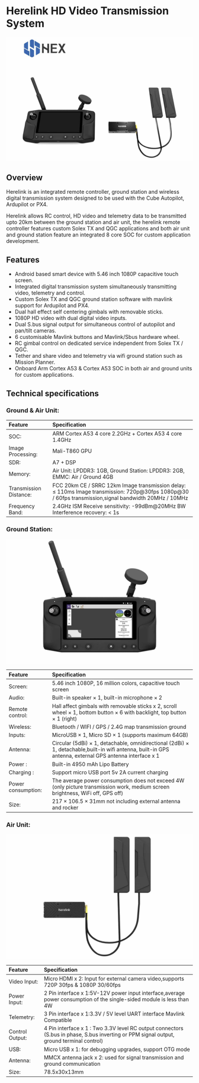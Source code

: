 # Herelink HD Video Transmission System

![](../.gitbook/assets/Herelink1.jpg)

## Overview

Herelink is an integrated remote controller, ground station and wireless digital transmission system designed to be used with the Cube Autopilot, Ardupilot or PX4.  

Herelink allows RC control, HD video and telemetry data to be transmitted upto 20km between the ground station and air unit, the herelink remote controller features custom Solex TX and QGC applications and both air unit and ground station feature an integrated 8 core SOC for custom application development.



## Features
* Android based smart device with 5.46 inch 1080P capacitive touch screen.
* Integrated digital transmission system simultaneously transmitting video, telemetry and control. 
* Custom Solex TX and QGC ground station software with mavlink support for Ardupilot and PX4.
* Dual hall effect self centering gimbals with removable sticks. 
* 1080P HD video with dual digital video inputs. 
* Dual S.bus signal output for simultaneous control of autopilot and pan/tilt cameras.
* 6 customisable Mavlink buttons and Mavlink/Sbus hardware wheel. 
* RC gimbal control on dedicated service independent from Solex TX / QGC. 
* Tether and share video and telemetry via wifi ground station such as Mission Planner. 
* Onboard Arm Cortex A53 & Cortex A53 SOC in both air and ground units for custom applications. 




## Technical specifications


### Ground & Air Unit:

| Feature | Specification |
| :--- | :--- |
| SOC: | ARM Cortex A53 4 core 2.2GHz + Cortex A53 4 core 1.4GHz |
| Image Processing: | Mali-T860 GPU |
| SDR:| A7 + DSP |
| Memory: | Air Unit: LPDDR3: 1GB, Ground Station: LPDDR3: 2GB, EMMC: Air / Ground 4GB |
| Transmission Distance: |  FCC 20km CE / SRRC 12km Image transmission delay: ≤ 110ms Image transmission: 720p@30fps 1080p@30 / 60fps transmission,signal bandwidth 20MHz / 10MHz |
| Frequency Band: | 2.4GHz ISM Receive sensitivity: -99dBm@20MHz BW Interference recovery: < 1s |



### Ground Station:


![](../.gitbook/assets/Herelink2.jpg)

| Feature | Specification |
| :--- | :--- |
| Screen: |  5.46 inch 1080P, 16 million colors, capacitive touch screen |
| Audio: | Built-in speaker × 1, built-in microphone × 2 |
| Remote control: | Hall affect gimbals with removable sticks x 2, scroll wheel × 1, bottom button × 6 with backlight, top button × 1 (right) |
| Wireless: |  Bluetooth / WIFI / GPS / 2.4G map transmission ground |
| Inputs: | MicroUSB × 1, Micro SD × 1 (supports maximum 64GB) |
| Antenna: | Circular (5dBi) × 1, detachable, omnidirectional (2dBi) × 1, detachable,built-in wifi antenna, built-in GPS antenna, external GPS antenna interface x 1 |
| Power : | Built-in 4950 mAh Lipo Battery |
| Charging : | Support micro USB port 5v 2A current charging |
| Power consumption: | The average power consumption does not exceed 4W (only picture transmission work, medium screen brightness, WiFi off, GPS off) |
| Size: | 217 × 106.5 × 31mm not including external antenna and rocker |


### Air Unit:


![](../.gitbook/assets/Herelink3.jpg)

| Feature | Specification |
| :--- | :--- |
| Video Input: | Micro HDMI x 2: Input for external camera video,supports 720P 30fps & 1080P 30/60fps |
| Power Input:  | 2 Pin interface x 1:5V-12V power input interface,average power consumption of the single-sided module is less than 4W |
| Telemetry: | 3 Pin interface x 1:3.3V / 5V level UART interface Mavlink Compatible |
| Control Output: |4 Pin interface x 1 : Two 3.3V level RC output connectors (S.bus in phase, S.bus inverting or PPM signal output, ground terminal control) |
| USB: | Micro USB x 1: for debugging upgrades, support OTG mode |
| Antenna: |  MMCX antenna jack x 2: used for signal transmission and ground communication |
| Size: | 78.5x30x13mm |



